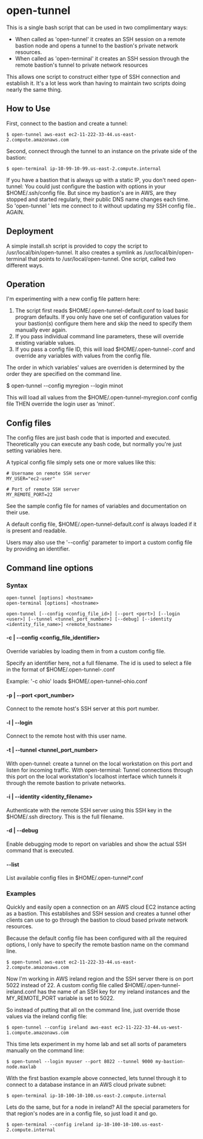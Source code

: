 # open-tunnel
This is a single bash script that can be used in two complimentary ways:

* When called as 'open-tunnel' it creates an SSH session on a remote bastion node and opens a tunnel to the bastion's private network resources.
* When called as 'open-terminal' it creates an SSH session through the remote bastion's tunnel to private network resources

This allows one script to construct either type of SSH connection and establish it.  It's a lot less work than having to maintain two scripts doing nearly the same thing.

## How to Use

First, connect to the bastion and create a tunnel:

```
$ open-tunnel aws-east ec2-11-222-33-44.us-east-2.compute.amazonaws.com
```

Second, connect through the tunnel to an instance on the private side of the bastion:

```
$ open-terminal ip-10-99-10-99.us-east-2.compute.internal
```

If you have a bastion that is always up with a static IP, you don't need open-tunnel: You could just configure the bastion with options in your $HOME/.ssh/config file.  But since my bastion's are in AWS, are they stopped and started regularly, their public DNS name changes each time. So 'open-tunnel <hostname>' lets me connect to it without updating my SSH config file.. AGAIN.

## Deployment

A simple install.sh script is provided to copy the script to /usr/local/bin/open-tunnel.  It also creates a symlink as /usr/local/bin/open-terminal that points to /usr/local/open-tunnel.  One script, called two different ways.

## Operation

I'm experimenting with a new config file pattern here:

1. The script first reads $HOME/.open-tunnel-default.conf to load basic program defaults.  If you only have one set of configuration values for your bastion(s) configure them here and skip the need to specify them manually ever again.
2. If you pass individual command line parameters, these will override existing variable values.
3. If you pass a config file ID, this will load $HOME/.open-tunnel-<id>.conf and override any variables with values from the config file.

The order in which variables' values are overriden is determined by the order they are specified on the command line.

$ open-tunnel --config myregion --login minot

This will load all values from the $HOME/.open-tunnel-myregion.conf config file THEN override the login user as 'minot'.

## Config files

The config files are just bash code that is imported and executed.  Theoretically you can execute any bash code, but normally you're just setting variables here.

A typical config file simply sets one or more values like this:

```
# Username on remote SSH server
MY_USER="ec2-user"

# Port of remote SSH server
MY_REMOTE_PORT=22
```

See the sample config file for names of variables and documentation on their use.

A default config file, $HOME/.open-tunnel-default.conf is always loaded if it is present and readable.

Users may also use the '--config' parameter to import a custom config file by providing an identifier.

## Command line options

### Syntax

```
open-tunnel [options] <hostname>
open-terminal [options] <hostname>

open-tunnel [--config <config_file_id>] [--port <port>] [--login <user>] [--tunnel <tunnel_port_number>] [--debug] [--identity <identity_file_name>] <remote_hostname>
```

#### -c | --config <config_file_identifier>

Override variables by loading them in from a custom config file.  

Specify an identifier here, not a full filename.  The id is used to select a file in the format of $HOME/.open-tunnel-<identifier>.conf

Example: '-c ohio' loads $HOME/.open-tunnel-ohio.conf

#### -p | --port <port_number>

Connect to the remote host's SSH server at this port number.

#### -l | --login <username>

Connect to the remote host with this user name.

#### -t | --tunnel <tunnel_port_number>

With open-tunnel: create a tunnel on the local workstation on this port and listen for incoming traffic.
With open-terminal: Tunnel connections through this port on the local workstation's localhost interface which tunnels it through the remote bastion to private networks.

#### -i | --identity <identity_filename>

Authenticate with the remote SSH server using this SSH key in the $HOME/.ssh directory.  This is the full filename.

#### -d | --debug

Enable debugging mode to report on variables and show the actual SSH command that is executed.

#### --list

List available config files in $HOME/.open-tunnel*.conf

### Examples

Quickly and easily open a connection on an AWS cloud EC2 instance acting as a bastion.  This establishes and SSH session and creates a tunnel other clients can use to go through the bastion to cloud based private network resources.

Because the default config file has been configured with all the required options, I only have to specify the remote bastion name on the command line.

```
$ open-tunnel aws-east ec2-11-222-33-44.us-east-2.compute.amazonaws.com
```

Now I'm working in AWS ireland region and the SSH server there is on port 5022 instead of 22.  A custom config file called $HOME/.open-tunnel-ireland.conf has the name of an SSH key for my ireland instances and the MY_REMOTE_PORT variable is set to 5022.  

So instead of putting that all on the command line, just override those values via the ireland config file:

```
$ open-tunnel --config ireland aws-east ec2-11-222-33-44.us-west-1.compute.amazonaws.com
```

This time lets experiment in my home lab and set all sorts of parameters manually on the command line:

```
$ open-tunnel --login myuser --port 8022 --tunnel 9000 my-bastion-node.maxlab
```

With the first bastion example above connected, lets tunnel through it to connect to a database instance in an AWS cloud private subnet:
```
$ open-terminal ip-10-100-10-100.us-east-2.compute.internal
```

Lets do the same, but for a node in ireland?  All the special parameters for that region's nodes are in a config file, so just load it and go.

```
$ open-terminal --config ireland ip-10-100-10-100.us-east-2.compute.internal
```
